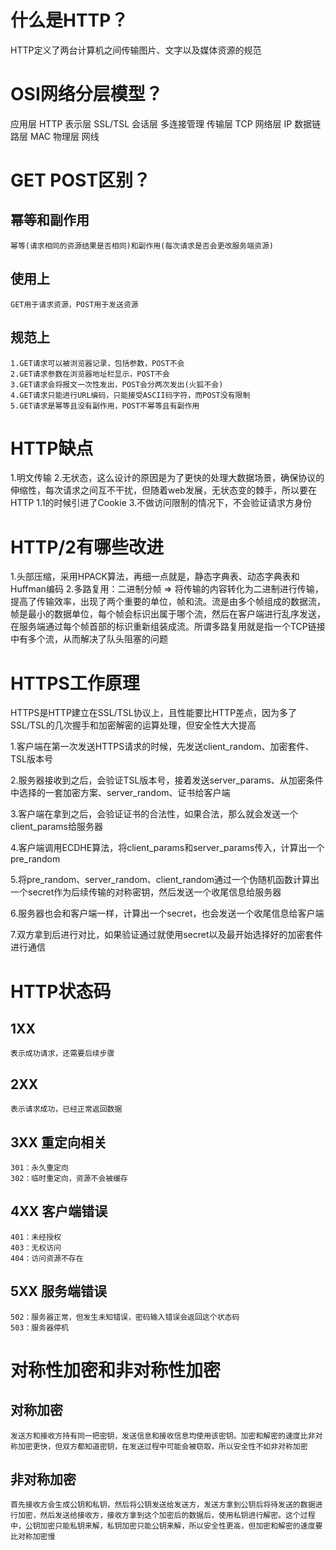 # 什么是HTTP？

HTTP定义了两台计算机之间传输图片、文字以及媒体资源的规范

# OSI网络分层模型？

应用层 HTTP
表示层 SSL/TSL
会话层 多连接管理
传输层 TCP
网络层 IP
数据链路层 MAC
物理层 网线

# GET POST区别？

  ## 幂等和副作用

    幂等(请求相同的资源结果是否相同)和副作用(每次请求是否会更改服务端资源)

  ## 使用上

    GET用于请求资源，POST用于发送资源

  ## 规范上

    1.GET请求可以被浏览器记录，包括参数，POST不会
    2.GET请求参数在浏览器地址栏显示，POST不会
    3.GET请求会将报文一次性发出，POST会分两次发出(火狐不会)
    4.GET请求只能进行URL编码，只能接受ASCII码字符，而POST没有限制
    5.GET请求是幂等且没有副作用，POST不幂等且有副作用

# HTTP缺点

1.明文传输
2.无状态，这么设计的原因是为了更快的处理大数据场景，确保协议的伸缩性，每次请求之间互不干扰，但随着web发展，无状态变的棘手，所以要在HTTP 1.1的时候引进了Cookie
3.不做访问限制的情况下，不会验证请求方身份

# HTTP/2有哪些改进

1.头部压缩，采用HPACK算法，再细一点就是，静态字典表、动态字典表和Huffman编码
2.多路复用：二进制分帧 => 将传输的内容转化为二进制进行传输，提高了传输效率，出现了两个重要的单位，帧和流。流是由多个帧组成的数据流，帧是最小的数据单位，每个帧会标识出属于哪个流，然后在客户端进行乱序发送，在服务端通过每个帧首部的标识重新组装成流。所谓多路复用就是指一个TCP链接中有多个流，从而解决了队头阻塞的问题

# HTTPS工作原理

HTTPS是HTTP建立在SSL/TSL协议上，且性能要比HTTP差点，因为多了SSL/TSL的几次握手和加密解密的运算处理，但安全性大大提高

1.客户端在第一次发送HTTPS请求的时候，先发送client_random、加密套件、TSL版本号

2.服务器接收到之后，会验证TSL版本号，接着发送server_params、从加密条件中选择的一套加密方案、server_random、证书给客户端

3.客户端在拿到之后，会验证证书的合法性，如果合法，那么就会发送一个client_params给服务器

4.客户端调用ECDHE算法，将client_params和server_params传入，计算出一个pre_random

5.将pre_random、server_random、client_random通过一个伪随机函数计算出一个secret作为后续传输的对称密钥，然后发送一个收尾信息给服务器

6.服务器也会和客户端一样，计算出一个secret，也会发送一个收尾信息给客户端

7.双方拿到后进行对比，如果验证通过就使用secret以及最开始选择好的加密套件进行通信

# HTTP状态码

  ## 1XX

    表示成功请求，还需要后续步骤

  ## 2XX

    表示请求成功，已经正常返回数据

  ## 3XX 重定向相关

    301：永久重定向
    302：临时重定向，资源不会被缓存

  ## 4XX 客户端错误

    401：未经授权
    403：无权访问
    404：访问资源不存在

  ## 5XX 服务端错误

    502：服务器正常，但发生未知错误，密码输入错误会返回这个状态码
    503：服务器停机

# 对称性加密和非对称性加密

  ## 对称加密

    发送方和接收方持有同一把密钥，发送信息和接收信息均使用该密钥。加密和解密的速度比非对称加密更快，但双方都知道密钥，在发送过程中可能会被窃取，所以安全性不如非对称加密

  ## 非对称加密

    首先接收方会生成公钥和私钥，然后将公钥发送给发送方，发送方拿到公钥后将待发送的数据进行加密，然后发送给接收方，接收方拿到这个加密后的数据后，使用私钥进行解密。这个过程中，公钥加密只能私钥来解，私钥加密只能公钥来解，所以安全性更高，但加密和解密的速度要比对称加密慢